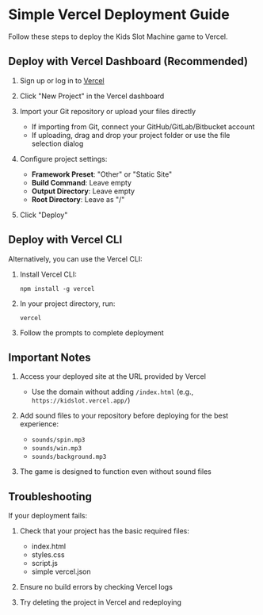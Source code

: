 # Simple Vercel Deployment Guide

Follow these steps to deploy the Kids Slot Machine game to Vercel.

## Deploy with Vercel Dashboard (Recommended)

1. Sign up or log in to [Vercel](https://vercel.com)

2. Click "New Project" in the Vercel dashboard

3. Import your Git repository or upload your files directly
   - If importing from Git, connect your GitHub/GitLab/Bitbucket account
   - If uploading, drag and drop your project folder or use the file selection dialog

4. Configure project settings:
   - **Framework Preset**: "Other" or "Static Site"
   - **Build Command**: Leave empty
   - **Output Directory**: Leave empty
   - **Root Directory**: Leave as "/"

5. Click "Deploy"

## Deploy with Vercel CLI

Alternatively, you can use the Vercel CLI:

1. Install Vercel CLI:
   ```
   npm install -g vercel
   ```

2. In your project directory, run:
   ```
   vercel
   ```

3. Follow the prompts to complete deployment

## Important Notes

1. Access your deployed site at the URL provided by Vercel
   - Use the domain without adding `/index.html` (e.g., `https://kidslot.vercel.app/`)

2. Add sound files to your repository before deploying for the best experience:
   - `sounds/spin.mp3`
   - `sounds/win.mp3`
   - `sounds/background.mp3`

3. The game is designed to function even without sound files

## Troubleshooting

If your deployment fails:

1. Check that your project has the basic required files:
   - index.html
   - styles.css
   - script.js
   - simple vercel.json

2. Ensure no build errors by checking Vercel logs

3. Try deleting the project in Vercel and redeploying